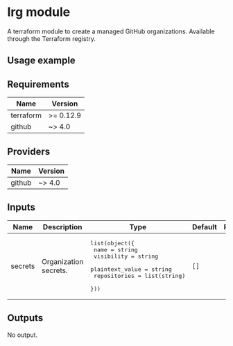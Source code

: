 # Irg module

A terraform module to create a managed GitHub organizations. Available through the Terraform registry.

## Usage example

## Requirements

| Name | Version |
|------|---------|
| terraform | >= 0.12.9 |
| github | ~> 4.0 |

## Providers

| Name | Version |
|------|---------|
| github | ~> 4.0 |

## Inputs

| Name | Description | Type | Default | Required |
|------|-------------|------|---------|:--------:|
| secrets | Organization secrets. | <pre>list(object({<br>    name            = string<br>    visibility      = string<br>    plaintext_value = string<br>    repositories    = list(string)<br>  }))</pre> | `[]` | no |

## Outputs

No output.
